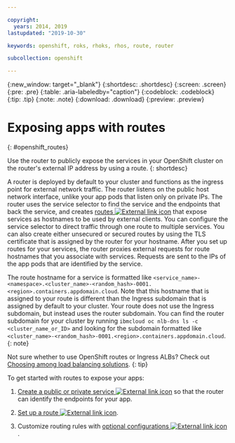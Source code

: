 ```yaml
---

copyright:
  years: 2014, 2019
lastupdated: "2019-10-30"

keywords: openshift, roks, rhoks, rhos, route, router

subcollection: openshift

---
```


{:new_window: target="_blank"}
{:shortdesc: .shortdesc}
{:screen: .screen}
{:pre: .pre}
{:table: .aria-labeledby="caption"}
{:codeblock: .codeblock}
{:tip: .tip}
{:note: .note}
{:download: .download}
{:preview: .preview}

# Exposing apps with routes
{: #openshift_routes}

Use the router to publicly expose the services in your OpenShift cluster on the router's external IP address by using a route.
{: shortdesc}

A router is deployed by default to your cluster and functions as the ingress point for external network traffic. The router listens on the public host network interface, unlike your app pods that listen only on private IPs. The router uses the service selector to find the service and the endpoints that back the service, and creates [routes ![External link icon](../icons/launch-glyph.svg "External link icon")](https://docs.openshift.com/container-platform/3.11/architecture/networking/routes.html) that expose services as hostnames to be used by external clients. You can configure the service selector to direct traffic through one route to multiple services. You can also create either unsecured or secured routes by using the TLS certificate that is assigned by the router for your hostname. After you set up routes for your services, the router proxies external requests for route hostnames that you associate with services. Requests are sent to the IPs of the app pods that are identified by the service.

The route hostname for a service is formatted like `<service_name>-<namespace>.<cluster_name>-<random_hash>-0001.<region>.containers.appdomain.cloud`. Note that this hostname that is assigned to your route is different than the Ingress subdomain that is assigned by default to your cluster. Your route does not use the Ingress subdomain, but instead uses the router subdomain. You can find the router subdomain for your cluster by running `ibmcloud oc nlb-dns ls -c <cluster_name_or_ID>` and looking for the subdomain formatted like `<cluster_name>-<random_hash>-0001.<region>.containers.appdomain.cloud`.
{: note}

Not sure whether to use OpenShift routes or Ingress ALBs? Check out [Choosing among load balancing solutions](/docs/openshift?topic=openshift-openshift_routes#routes-vs-ingress).
{: tip}

To get started with routes to expose your apps:

1. [Create a public or private service ![External link icon](../icons/launch-glyph.svg "External link icon")](https://kubernetes.io/docs/concepts/services-networking/service/#defining-a-service) so that the router can identify the endpoints for your app.

2. [Set up a route ![External link icon](../icons/launch-glyph.svg "External link icon")](https://docs.openshift.com/container-platform/3.11/dev_guide/routes.html).

3. Customize routing rules with [optional configurations ![External link icon](../icons/launch-glyph.svg "External link icon")](https://docs.openshift.com/container-platform/3.11/architecture/networking/routes.html).
